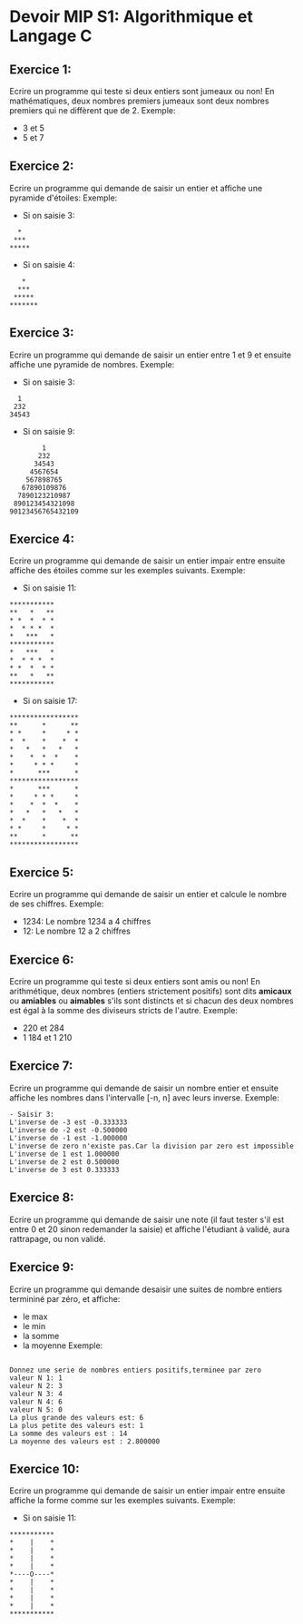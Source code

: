 # Devoir MIP S1: Algorithmique et Langage C

## Exercice 1:
Ecrire un programme qui teste si deux entiers sont jumeaux ou non!
En mathématiques, deux nombres premiers jumeaux sont deux nombres premiers qui ne diffèrent que de 2.
Exemple: 
- 3 et 5
- 5 et 7

## Exercice 2:
Ecrire un programme qui demande de saisir un entier et affiche une pyramide d'étoiles:
Exemple:
 - Si on saisie 3:
```
  *
 ***
*****
``` 
- Si on saisie 4:
``` 
   *
  ***
 *****
*******
``` 
## Exercice 3:
Ecrire un programme qui demande de saisir un entier entre 1 et 9 et ensuite
affiche une pyramide de nombres.
Exemple:
 - Si on saisie 3:
```
  1
 232
34543
``` 
- Si on saisie 9:
``` 
        1
       232
      34543
     4567654
    567898765
   67890109876
  7890123210987
 890123454321098
90123456765432109
``` 
## Exercice 4:
Ecrire un programme qui demande de saisir un entier impair entre ensuite
affiche des étoiles comme sur les exemples suivants.
Exemple:
 - Si on saisie 11:
```
***********
**   *   **
* *  *  * *
*  * * *  *
*   ***   *
***********
*   ***   *
*  * * *  *
* *  *  * *
**   *   **
***********
``` 
- Si on saisie 17:
``` 
*****************
**      *      **
* *     *     * *
*  *    *    *  *
*   *   *   *   *
*    *  *  *    *
*     * * *     *
*      ***      *
*****************
*      ***      *
*     * * *     *
*    *  *  *    *
*   *   *   *   *
*  *    *    *  *
* *     *     * *
**      *      **
*****************
``` 
## Exercice 5:
Ecrire un programme qui demande de saisir un entier et calcule le nombre de ses chiffres.
Exemple:
- 1234:
Le nombre 1234 a 4 chiffres
- 12:
Le nombre 12 a 2 chiffres

## Exercice 6:
Ecrire un programme qui teste si deux entiers sont amis ou non!
En arithmétique, deux nombres (entiers strictement positifs) sont dits **amicaux** ou **amiables** ou **aimables** s'ils sont distincts et si chacun des deux nombres est égal à la somme des diviseurs stricts de l'autre.
Exemple: 
- 220 et 284
- 1 184 et 1 210
## Exercice 7:
Ecrire un programme qui demande de saisir un nombre entier et ensuite affiche les nombres dans l'intervalle [-n, n] avec leurs inverse.
Exemple:
```
- Saisir 3:
L'inverse de -3 est -0.333333
L'inverse de -2 est -0.500000
L'inverse de -1 est -1.000000
L'inverse de zero n'existe pas.Car la division par zero est impossible
L'inverse de 1 est 1.000000
L'inverse de 2 est 0.500000
L'inverse de 3 est 0.333333
```

## Exercice 8:
Ecrire un programme qui demande de saisir une note (il faut tester s'il est entre 0 et 20 sinon redemander la saisie) et affiche
l'étudiant à validé, aura rattrapage, ou non validé.

## Exercice 9:
Ecrire un programme qui demande desaisir une suites de nombre entiers termininé par zéro, et affiche:
- le max
- le min
- la somme 
- la moyenne
Exemple:
```

Donnez une serie de nombres entiers positifs,terminee par zero
valeur N 1: 1
valeur N 2: 3
valeur N 3: 4
valeur N 4: 6
valeur N 5: 0
La plus grande des valeurs est: 6
La plus petite des valeurs est: 1
La somme des valeurs est : 14
La moyenne des valeurs est : 2.800000
```

## Exercice 10:
Ecrire un programme qui demande de saisir un entier impair entre ensuite
affiche la forme comme sur les exemples suivants.
Exemple:
 - Si on saisie 11:
```
***********
*    |    *
*    |    *
*    |    *
*    |    *
*----O----*
*    |    *
*    |    *
*    |    *
*    |    *
***********
``` 

